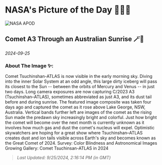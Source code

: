 
# NASA's Picture of the Day 🧑‍🚀💫

  ![NASA APOD](https://apod.nasa.gov/apod/image/2409/Comet23A3_LucyHu_3000.jpg)
  
  ## Comet A3 Through an Australian Sunrise 🪄🌌
  
  _2024-09-25_
  
  ### About The Image ✨: 
  
  Comet Tsuchinshan-ATLAS is now visible in the early morning sky.  Diving into the inner Solar System at an odd angle, this large dirty iceberg will pass its closest to the Sun -- between the orbits of Mercury and Venus -- in just two days. Long camera exposures are now capturing C/2023 A3 (Tsuchinshan–ATLAS), sometimes abbreviated as just A3, and its dust tail before and during sunrise.  The featured image composite was taken four days ago and captured the comet as it rose above Lake George, NSW, Australia.  Vertical bands further left are images of the comet as the rising Sun made the predawn sky increasingly bright and colorful. Just how bright the comet will become over the next month is currently unknown as it involves how much gas and dust the comet's nucleus will expel. Optimistic skywatchers are hoping for a great show where Tsuchinshan–ATLAS creates dust and ion tails visible across Earth's sky and becomes known as the Great Comet of 2024.   Survey: Color Blindness and Astronomical Images  Growing Gallery: Comet Tsuchinsan-ATLAS in 2024
  
  
  
  > _Last Updated: 9/25/2024, 2:16:14 PM (in GMT)_
  